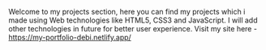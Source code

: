 Welcome to my projects section, here you can find my projects which i made using Web technologies like HTML5, CSS3 and JavaScript.
I will add other technologies in future for better user experience.
Visit my site here - https://my-portfolio-debi.netlify.app/
